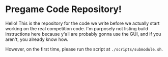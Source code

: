 # Pregame Code Repository!

Hello! This is the repository for the code we write before we actually start working on the real competition code.
I'm purposely not listing build instructions here because y'all are probably gonna use the GUI, and if you aren't,
you already know how.

However, on the first time, please run the script at `./scripts/submodule.sh`.
